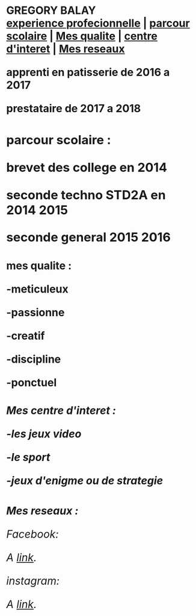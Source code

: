 <h1><strong> GREGORY BALAY </strong> 
 
 
  <html>
  <body>
  <nav>
  <a href="/experience profecionnelle/">experience profecionnelle</a> |
  <a href="/parcour scolaire/">parcour scolaire</a> |
  <a href="/Mes qualite/">Mes qualite</a> |
  <a href="/Centre d'interet/">centre d'interet</a> |
  <a href="/Mes reseaux/">Mes reseaux</a>
  </nav>
  </body>
  </html>
  <div =/experience professionnel/>
  
   <p>apprenti en patisserie de 2016 a 2017 
   <p>prestataire de 2017 a 2018 
    
  <h3><strong>parcour scolaire :</strong>
  
   <p>brevet des college en 2014 
   <p>seconde techno STD2A en 2014 2015
   <p>seconde general 2015 2016
    
  <h4><strong>mes qualite :</strong> 
  
   <p>-meticuleux 
   <p>-passionne
   <p>-creatif 
   <p>-discipline
   <p>-ponctuel
    
  <h5><strong>Mes centre d'interet :</strong> 
    
   <p>-les jeux video 
   <p> -le sport
   <p> -jeux d'enigme ou de strategie
    
  <h6><strong>Mes reseaux :</strong> 
 
 <p>Facebook:
  <p>A <a href="https://www.facebook.com/gregory.balay.9">link</a>.</p>
 <p>instagram:
  <p>A <a href="https://www.instagram.com/diyu_yao/">link</a>.</p>
